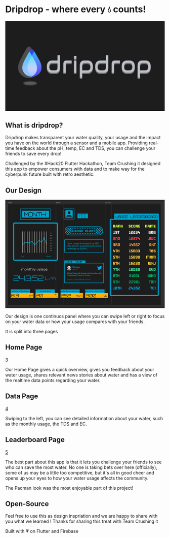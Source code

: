 # Dripdrop - where every 💧 counts!

![1](/assets/logo.png)

## What is dripdrop?

Dripdrop makes transparent your water quality, your usage and the impact you have on the world through a sensor and a  mobile app. Providing real-time feedback about the pH, temp, EC and TDS, you can challenge your friends to save every drop!

Challenged by the #Hack20 Flutter Hackathon, Team Crushing it designed this app to empower consumers with data and to make way for the cyberpunk future built with retro aesthetic. 

## Our Design

![2](/assets/presentation.png)

Our design is one continuos panel where you can swipe left or right to focus on your water data or how your usage compares with your friends. 

It is split into three pages

## Home Page

[3](/assets/homepage.png)

Our Home Page gives a quick overview, gives you feedback about your water usage, shares relevant news stories about water and has a view of the realtime data points regarding your water.

## Data Page

[4](/assets/datapage.png)

Swiping to the left, you can see detailed information about your water, such as the monthly usage, the TDS and EC. 

## Leaderboard Page

[5](/assets/leaderboardpage.png)

The best part about this app is that it lets you challenge your friends to see who can save the most water. No one is taking bets over here (officially), some of us may be a little too competitive, but it's all in good cheer and opens up your eyes to how your water usage affects the community.

The Pacman look was the most enjoyable part of this project!

## Open-Source

Feel free to use this as design inspriation and we are happy to share with you what we learned ! Thanks for sharing this treat with Team Crushing it

Built with 💗 on Flutter and Firebase
